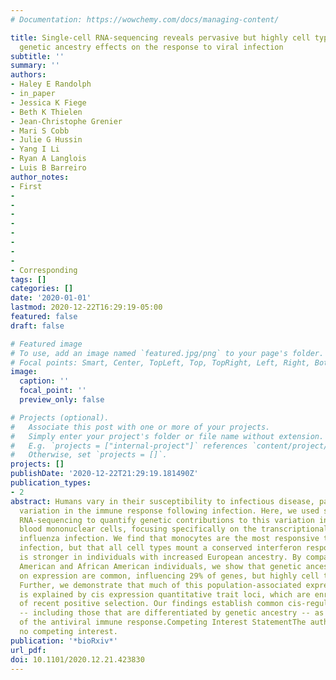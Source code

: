 ```yaml
---
# Documentation: https://wowchemy.com/docs/managing-content/

title: Single-cell RNA-sequencing reveals pervasive but highly cell type-specific
  genetic ancestry effects on the response to viral infection
subtitle: ''
summary: ''
authors:
- Haley E Randolph
- in_paper
- Jessica K Fiege
- Beth K Thielen
- Jean-Christophe Grenier
- Mari S Cobb
- Julie G Hussin
- Yang I Li
- Ryan A Langlois
- Luis B Barreiro
author_notes:
- First
-
-
-
-
-
-
-
-
- Corresponding
tags: []
categories: []
date: '2020-01-01'
lastmod: 2020-12-22T16:29:19-05:00
featured: false
draft: false

# Featured image
# To use, add an image named `featured.jpg/png` to your page's folder.
# Focal points: Smart, Center, TopLeft, Top, TopRight, Left, Right, BottomLeft, Bottom, BottomRight.
image:
  caption: ''
  focal_point: ''
  preview_only: false

# Projects (optional).
#   Associate this post with one or more of your projects.
#   Simply enter your project's folder or file name without extension.
#   E.g. `projects = ["internal-project"]` references `content/project/deep-learning/index.md`.
#   Otherwise, set `projects = []`.
projects: []
publishDate: '2020-12-22T21:29:19.181490Z'
publication_types:
- 2
abstract: Humans vary in their susceptibility to infectious disease, partly due to
  variation in the immune response following infection. Here, we used single-cell
  RNA-sequencing to quantify genetic contributions to this variation in peripheral
  blood mononuclear cells, focusing specifically on the transcriptional response to
  influenza infection. We find that monocytes are the most responsive to influenza
  infection, but that all cell types mount a conserved interferon response, which
  is stronger in individuals with increased European ancestry. By comparing European
  American and African American individuals, we show that genetic ancestry effects
  on expression are common, influencing 29% of genes, but highly cell type specific.
  Further, we demonstrate that much of this population-associated expression variation
  is explained by cis expression quantitative trait loci, which are enriched for signatures
  of recent positive selection. Our findings establish common cis-regulatory variants
  -- including those that are differentiated by genetic ancestry -- as important determinants
  of the antiviral immune response.Competing Interest StatementThe authors have declared
  no competing interest.
publication: '*bioRxiv*'
url_pdf:
doi: 10.1101/2020.12.21.423830
---
```


<script type='text/javascript' src='https://d1bxh8uas1mnw7.cloudfront.net/assets/embed.js'></script>
<div class='altmetric-embed' data-badge-type='medium-donut' data-badge-details='right' data-doi='10.1101/2020.12.21.423830'></div>
